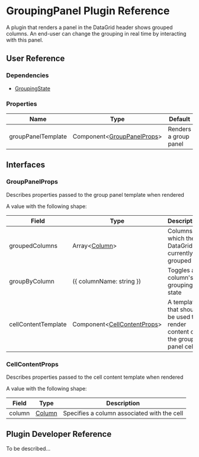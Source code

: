 # GroupingPanel Plugin Reference

A plugin that renders a panel in the DataGrid header shows grouped columns. An end-user can change the grouping in real time by interacting with this panel.

## User Reference

### Dependencies

- [GroupingState](grouping-state.md)

### Properties

Name | Type | Default | Description
-----|------|---------|------------
groupPanelTemplate | Component&lt;[GroupPanelProps](#group-panel-props)&gt; | Renders a group panel

## Interfaces

### <a name="group-panel-props"></a>GroupPanelProps

Describes properties passed to the group panel template when rendered

A value with the following shape:

Field | Type | Description
------|------|------------
groupedColumns | Array&lt;[Column](datagrid.md#column)&gt; | Columns by which the DataGrid is currently grouped
groupByColumn | ({ columnName: string }) | Toggles a column's grouping state
cellContentTemplate | Component&lt;[CellContentProps](#cell-content-props)&gt; | A template that should be used to render content of the group panel cells

### <a name="cell-content-props"></a>CellContentProps

Describes properties passed to the cell content template when rendered

A value with the following shape:

Field | Type | Description
------|------|------------
column | [Column](datagrid.md#column) | Specifies a column associated with the cell

## Plugin Developer Reference

To be described...
